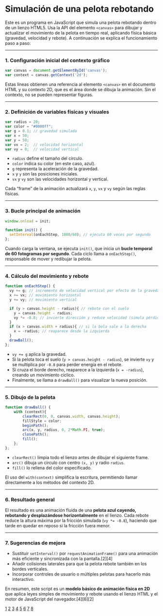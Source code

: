 # Simulación de una pelota rebotando 

Este es un programa en JavaScript que simula una pelota rebotando dentro de un lienzo HTML5. Usa la API del elemento `<canvas>` para dibujar y actualizar el movimiento de la pelota en tiempo real, aplicando física básica (gravedad, velocidad y rebote). A continuación se explica el funcionamiento paso a paso:

***

### 1. Configuración inicial del contexto gráfico

```javascript
var canvas = document.getElementById('canvas');
var context = canvas.getContext('2d');
```

Estas líneas obtienen una referencia al elemento `<canvas>` en el documento HTML y su contexto 2D, que es el área donde se dibuja la animación. Sin el contexto, no se pueden representar figuras.

***

### 2. Definición de variables físicas y visuales

```javascript
var radius = 20;
var color = "#0000ff";
var g = 0.1; // gravedad simulada
var x = 50;  
var y = 50;  
var vx = 2;  // velocidad horizontal
var vy = 0;  // velocidad vertical
```

- `radius` define el tamaño del círculo.  
- `color` indica su color (en este caso, azul).  
- `g` representa la aceleración de la gravedad.  
- `x` y `y` son las posiciones iniciales.  
- `vx` y `vy` son las velocidades horizontal y vertical.

Cada “frame” de la animación actualizará `x`, `y`, `vx` y `vy` según las reglas físicas.

***

### 3. Bucle principal de animación

```javascript
window.onload = init; 
 
function init() {
  setInterval(onEachStep, 1000/60); // ejecuta 60 veces por segundo
};
```

Cuando carga la ventana, se ejecuta `init()`, que inicia un **bucle temporal de 60 fotogramas por segundo**. Cada ciclo llama a `onEachStep()`, responsable de mover y redibujar la pelota.

***

### 4. Cálculo del movimiento y rebote

```javascript
function onEachStep() {
  vy += g; // incremento de velocidad vertical por efecto de la gravedad
  x += vx; // movimiento horizontal
  y += vy; // movimiento vertical

  if (y > canvas.height - radius){ // rebote con el suelo
    y = canvas.height - radius;
    vy *= -0.8; // invierte dirección y reduce velocidad (simula pérdida de energía)
  }
  if (x > canvas.width + radius){ // si la bola sale a la derecha
    x = -radius; // reaparece desde la izquierda
  }
  drawBall();
};
```

- `vy += g` aplica la gravedad.  
- Si la pelota toca el suelo (`y > canvas.height - radius`), se invierte `vy` y se multiplica por `-0.8` para perder energía en el rebote.  
- Si cruza el borde derecho, reaparece a la izquierda (`x = -radius`), creando un movimiento cíclico.  
- Finalmente, se llama a `drawBall()` para visualizar la nueva posición.

***

### 5. Dibujo de la pelota

```javascript
function drawBall() {
    with (context){
        clearRect(0, 0, canvas.width, canvas.height); 
        fillStyle = color;
        beginPath();
        arc(x, y, radius, 0, 2*Math.PI, true);
        closePath();
        fill();
    };
};
```

- `clearRect()` limpia todo el lienzo antes de dibujar el siguiente frame.  
- `arc()` dibuja un círculo con centro `(x, y)` y radio `radius`.  
- `fill()` lo rellena del color especificado.  

El uso del `with(context)` simplifica la escritura, permitiendo llamar directamente a los métodos del contexto 2D.

***

### 6. Resultado general

El resultado es una animación fluida de una **pelota azul cayendo, rebotando y desplazándose horizontalmente** en el lienzo. Cada rebote reduce la altura máxima por la fricción simulada (`vy *= -0.8`), haciendo que tarde en quedar en reposo si la fricción fuera menor.

***

### 7. Sugerencias de mejora

- Sustituir `setInterval()` por `requestAnimationFrame()` para una animación más eficiente y sincronizada con la pantalla.[2][4]
- Añadir colisiones laterales para que la pelota rebote también en los bordes verticales.  
- Incorporar controles de usuario o múltiples pelotas para hacerlo más interactivo.  

En resumen, este script es un **modelo básico de animación física en 2D** que aplica leyes simples de movimiento y rebote usando el lienzo HTML y el motor de JavaScript del navegador.[4][6][2]

[1](https://www.youtube.com/watch?v=YYmM7IrhSBs)
[2](https://developer.mozilla.org/en-US/docs/Games/Tutorials/2D_Breakout_game_pure_JavaScript/Bounce_off_the_walls)
[3](https://www.youtube.com/watch?v=o8LUdd7L8fw)
[4](https://www.geeksforgeeks.org/javascript/how-to-build-a-bounce-ball-with-html-and-javascript/)
[5](https://dev.to/jimjohnsonui/javascript-animation-with-canvas-497a)
[6](https://www.linkedin.com/pulse/html5-canvas-bouncing-ball-animation-game-javascript)
[7](https://github.com/bholzer/Bouncing-Ball-Animation-Tutorial)
[8](https://www.youtube.com/watch?v=-HHFKpps7fQ)

